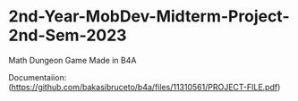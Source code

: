 # 2nd-Year-MobDev-Midterm-Project-2nd-Sem-2023
Math Dungeon Game Made in B4A

Documentaiion:
(https://github.com/bakasibruceto/b4a/files/11310561/PROJECT-FILE.pdf)
